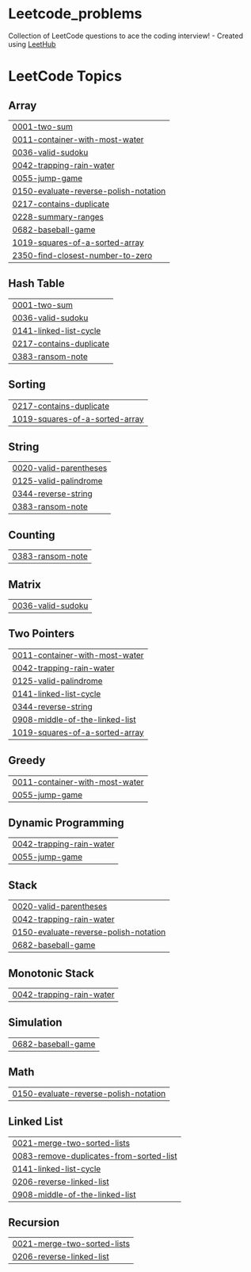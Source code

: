 # Leetcode_problems
Collection of LeetCode questions to ace the coding interview! - Created using [LeetHub](https://github.com/QasimWani/LeetHub)

<!---LeetCode Topics Start-->
# LeetCode Topics
## Array
|  |
| ------- |
| [0001-two-sum](https://github.com/rihanashraf/Leetcode_problems/tree/master/0001-two-sum) |
| [0011-container-with-most-water](https://github.com/rihanashraf/Leetcode_problems/tree/master/0011-container-with-most-water) |
| [0036-valid-sudoku](https://github.com/rihanashraf/Leetcode_problems/tree/master/0036-valid-sudoku) |
| [0042-trapping-rain-water](https://github.com/rihanashraf/Leetcode_problems/tree/master/0042-trapping-rain-water) |
| [0055-jump-game](https://github.com/rihanashraf/Leetcode_problems/tree/master/0055-jump-game) |
| [0150-evaluate-reverse-polish-notation](https://github.com/rihanashraf/Leetcode_problems/tree/master/0150-evaluate-reverse-polish-notation) |
| [0217-contains-duplicate](https://github.com/rihanashraf/Leetcode_problems/tree/master/0217-contains-duplicate) |
| [0228-summary-ranges](https://github.com/rihanashraf/Leetcode_problems/tree/master/0228-summary-ranges) |
| [0682-baseball-game](https://github.com/rihanashraf/Leetcode_problems/tree/master/0682-baseball-game) |
| [1019-squares-of-a-sorted-array](https://github.com/rihanashraf/Leetcode_problems/tree/master/1019-squares-of-a-sorted-array) |
| [2350-find-closest-number-to-zero](https://github.com/rihanashraf/Leetcode_problems/tree/master/2350-find-closest-number-to-zero) |
## Hash Table
|  |
| ------- |
| [0001-two-sum](https://github.com/rihanashraf/Leetcode_problems/tree/master/0001-two-sum) |
| [0036-valid-sudoku](https://github.com/rihanashraf/Leetcode_problems/tree/master/0036-valid-sudoku) |
| [0141-linked-list-cycle](https://github.com/rihanashraf/Leetcode_problems/tree/master/0141-linked-list-cycle) |
| [0217-contains-duplicate](https://github.com/rihanashraf/Leetcode_problems/tree/master/0217-contains-duplicate) |
| [0383-ransom-note](https://github.com/rihanashraf/Leetcode_problems/tree/master/0383-ransom-note) |
## Sorting
|  |
| ------- |
| [0217-contains-duplicate](https://github.com/rihanashraf/Leetcode_problems/tree/master/0217-contains-duplicate) |
| [1019-squares-of-a-sorted-array](https://github.com/rihanashraf/Leetcode_problems/tree/master/1019-squares-of-a-sorted-array) |
## String
|  |
| ------- |
| [0020-valid-parentheses](https://github.com/rihanashraf/Leetcode_problems/tree/master/0020-valid-parentheses) |
| [0125-valid-palindrome](https://github.com/rihanashraf/Leetcode_problems/tree/master/0125-valid-palindrome) |
| [0344-reverse-string](https://github.com/rihanashraf/Leetcode_problems/tree/master/0344-reverse-string) |
| [0383-ransom-note](https://github.com/rihanashraf/Leetcode_problems/tree/master/0383-ransom-note) |
## Counting
|  |
| ------- |
| [0383-ransom-note](https://github.com/rihanashraf/Leetcode_problems/tree/master/0383-ransom-note) |
## Matrix
|  |
| ------- |
| [0036-valid-sudoku](https://github.com/rihanashraf/Leetcode_problems/tree/master/0036-valid-sudoku) |
## Two Pointers
|  |
| ------- |
| [0011-container-with-most-water](https://github.com/rihanashraf/Leetcode_problems/tree/master/0011-container-with-most-water) |
| [0042-trapping-rain-water](https://github.com/rihanashraf/Leetcode_problems/tree/master/0042-trapping-rain-water) |
| [0125-valid-palindrome](https://github.com/rihanashraf/Leetcode_problems/tree/master/0125-valid-palindrome) |
| [0141-linked-list-cycle](https://github.com/rihanashraf/Leetcode_problems/tree/master/0141-linked-list-cycle) |
| [0344-reverse-string](https://github.com/rihanashraf/Leetcode_problems/tree/master/0344-reverse-string) |
| [0908-middle-of-the-linked-list](https://github.com/rihanashraf/Leetcode_problems/tree/master/0908-middle-of-the-linked-list) |
| [1019-squares-of-a-sorted-array](https://github.com/rihanashraf/Leetcode_problems/tree/master/1019-squares-of-a-sorted-array) |
## Greedy
|  |
| ------- |
| [0011-container-with-most-water](https://github.com/rihanashraf/Leetcode_problems/tree/master/0011-container-with-most-water) |
| [0055-jump-game](https://github.com/rihanashraf/Leetcode_problems/tree/master/0055-jump-game) |
## Dynamic Programming
|  |
| ------- |
| [0042-trapping-rain-water](https://github.com/rihanashraf/Leetcode_problems/tree/master/0042-trapping-rain-water) |
| [0055-jump-game](https://github.com/rihanashraf/Leetcode_problems/tree/master/0055-jump-game) |
## Stack
|  |
| ------- |
| [0020-valid-parentheses](https://github.com/rihanashraf/Leetcode_problems/tree/master/0020-valid-parentheses) |
| [0042-trapping-rain-water](https://github.com/rihanashraf/Leetcode_problems/tree/master/0042-trapping-rain-water) |
| [0150-evaluate-reverse-polish-notation](https://github.com/rihanashraf/Leetcode_problems/tree/master/0150-evaluate-reverse-polish-notation) |
| [0682-baseball-game](https://github.com/rihanashraf/Leetcode_problems/tree/master/0682-baseball-game) |
## Monotonic Stack
|  |
| ------- |
| [0042-trapping-rain-water](https://github.com/rihanashraf/Leetcode_problems/tree/master/0042-trapping-rain-water) |
## Simulation
|  |
| ------- |
| [0682-baseball-game](https://github.com/rihanashraf/Leetcode_problems/tree/master/0682-baseball-game) |
## Math
|  |
| ------- |
| [0150-evaluate-reverse-polish-notation](https://github.com/rihanashraf/Leetcode_problems/tree/master/0150-evaluate-reverse-polish-notation) |
## Linked List
|  |
| ------- |
| [0021-merge-two-sorted-lists](https://github.com/rihanashraf/Leetcode_problems/tree/master/0021-merge-two-sorted-lists) |
| [0083-remove-duplicates-from-sorted-list](https://github.com/rihanashraf/Leetcode_problems/tree/master/0083-remove-duplicates-from-sorted-list) |
| [0141-linked-list-cycle](https://github.com/rihanashraf/Leetcode_problems/tree/master/0141-linked-list-cycle) |
| [0206-reverse-linked-list](https://github.com/rihanashraf/Leetcode_problems/tree/master/0206-reverse-linked-list) |
| [0908-middle-of-the-linked-list](https://github.com/rihanashraf/Leetcode_problems/tree/master/0908-middle-of-the-linked-list) |
## Recursion
|  |
| ------- |
| [0021-merge-two-sorted-lists](https://github.com/rihanashraf/Leetcode_problems/tree/master/0021-merge-two-sorted-lists) |
| [0206-reverse-linked-list](https://github.com/rihanashraf/Leetcode_problems/tree/master/0206-reverse-linked-list) |
<!---LeetCode Topics End-->